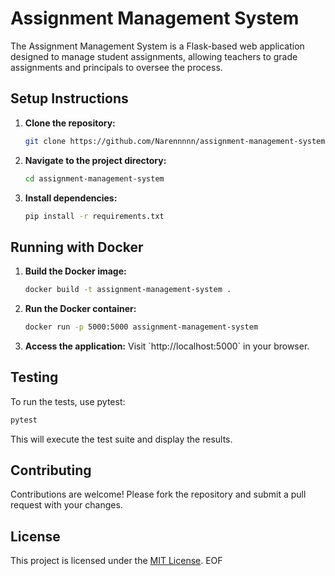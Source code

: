 # Assignment Management System

The Assignment Management System is a Flask-based web application designed to manage student assignments, allowing teachers to grade assignments and principals to oversee the process.

## Setup Instructions

1. **Clone the repository:**
   ```bash
   git clone https://github.com/Narennnnn/assignment-management-system.git
   ```

2. **Navigate to the project directory:**
   ```bash
   cd assignment-management-system
   ```

3. **Install dependencies:**
   ```bash
   pip install -r requirements.txt
   ```

## Running with Docker

1. **Build the Docker image:**
   ```bash
   docker build -t assignment-management-system .
   ```

2. **Run the Docker container:**
   ```bash
   docker run -p 5000:5000 assignment-management-system
   ```

3. **Access the application:**
   Visit \`http://localhost:5000\` in your browser.

## Testing

To run the tests, use pytest:
```bash
pytest
```

This will execute the test suite and display the results.

## Contributing

Contributions are welcome! Please fork the repository and submit a pull request with your changes.

## License

This project is licensed under the [MIT License](LICENSE).
EOF
